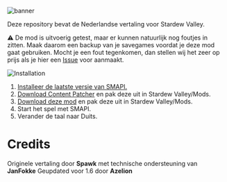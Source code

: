 ![banner](https://user-images.githubusercontent.com/17224428/111884012-10e2f400-89bf-11eb-9d65-3b0d1e0a78e0.png)

Deze repository bevat de Nederlandse vertaling voor Stardew Valley.

:warning: De mod is uitvoerig getest, maar er kunnen natuurlijk nog foutjes in zitten. Maak daarom een backup van je savegames voordat je deze mod gaat gebruiken. Mocht je een fout tegenkomen, dan stellen wij het zeer op prijs als je hier een [Issue](https://github.com/janfokke/StardewValleyDutch/issues) voor aanmaakt.

![Installation](https://user-images.githubusercontent.com/17224428/111886773-a2a72d00-89d0-11eb-82f1-745288638640.png)
1. [Installeer de laatste versie van SMAPI.](https://smapi.io/)
2. [Download Content Patcher](https://www.nexusmods.com/stardewvalley/mods/1915) en pak deze uit in Stardew Valley/Mods.
3. [Download deze mod](https://github.com/janfokke/StardewValleyDutch/releases) en pak deze uit in Stardew Valley/Mods.
4. Start het spel met SMAPI.
5. Verander de taal naar Duits.
   
# Credits
Originele vertaling door **Spawk** met technische ondersteuning van **JanFokke** 
Geupdated voor 1.6 door **Azelion**
